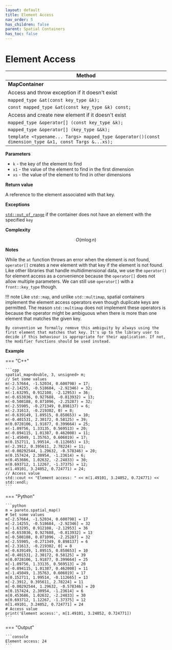 ```yaml
---
layout: default
title: Element Access
nav_order: 5
has_children: false
parent: Spatial Containers
has_toc: false
---
```

# Element Access

| Method                                                       |
| ------------------------------------------------------------ |
| **MapContainer**                                             |
| Access and throw exception if it doesn't exist               |
| `mapped_type &at(const key_type &k);`                        |
| `const mapped_type &at(const key_type &k) const;`            |
| Access and create new element if it doesn't exist            |
| `mapped_type &operator[] (const key_type &k);`                |
| `mapped_type &operator[] (key_type &&k);`                     |
| `template <typename... Targs> mapped_type &operator()(const dimension_type &x1, const Targs &...xs);` |

**Parameters**

* `k` - the key of the element to find
* `x1` - the value of the element to find in the first dimension
* `xs` - the value of the element to find in other dimensions

**Return value**

A reference to the element associated with that key.

**Exceptions**

[`std::out_of_range`](https://en.cppreference.com/w/cpp/error/out_of_range) if the container does not have an element with the specified `key`

**Complexity**

$$
O(m \log n)
$$

**Notes**

While the `at` function throws an error when the element is not found, `operator[]` creates a new element with that key if the element is not found. Like other libraries that handle multidimensional data, we use the `operator()` for element access as a convenience because the `operator[]` does not allow multiple parameters. We can still use `operator[]` with a `front::key_type` though. 

!!! note
    Like `std::map`, and unlike `std::multimap`, spatial containers implement the element access operators even though duplicate keys are permitted. The reason `std::multimap` does not implement these operators is because the operator might be ambiguous when there is more than one element that matches the given key. 

    By convention we formally remove this ambiguity by always using the first element that matches that key. It's up to the library user to decide if this behaviour is appropriate for their application. If not, the modifier functions should be used instead.

**Example**

=== "C++"

    ```cpp
    spatial_map<double, 3, unsigned> m;
    // Set some values
    m(-2.57664, -1.52034, 0.600798) = 17;
    m(-2.14255, -0.518684, -2.92346) = 32;
    m(-1.63295, 0.912108, -2.12953) = 36;
    m(-0.653036, 0.927688, -0.813932) = 13;
    m(-0.508188, 0.871096, -2.25287) = 32;
    m(-2.55905, -0.271349, 0.898137) = 6;
    m(-2.31613, -0.219302, 0) = 8;
    m(-0.639149, 1.89515, 0.858653) = 10;
    m(-0.401531, 2.30172, 0.58125) = 39;
    m(0.0728106, 1.91877, 0.399664) = 25;
    m(-1.09756, 1.33135, 0.569513) = 20;
    m(-0.894115, 1.01387, 0.462008) = 11;
    m(-1.45049, 1.35763, 0.606019) = 17;
    m(0.152711, 1.99514, -0.112665) = 13;
    m(-2.3912, 0.395611, 2.78224) = 11;
    m(-0.00292544, 1.29632, -0.578346) = 20;
    m(0.157424, 2.30954, -1.23614) = 6;
    m(0.453686, 1.02632, -2.24833) = 30;
    m(0.693712, 1.12267, -1.37375) = 12;
    m(1.49101, 3.24052, 0.724771) = 24;
    // Access value
    std::cout << "Element access: " << m(1.49101, 3.24052, 0.724771) << std::endl;
    ```

=== "Python"

    ```python
    m = pareto.spatial_map()
    # Set some values
    m[-2.57664, -1.52034, 0.600798] = 17
    m[-2.14255, -0.518684, -2.92346] = 32
    m[-1.63295, 0.912108, -2.12953] = 36
    m[-0.653036, 0.927688, -0.813932] = 13
    m[-0.508188, 0.871096, -2.25287] = 32
    m[-2.55905, -0.271349, 0.898137] = 6
    m[-2.31613, -0.219302, 0] = 8
    m[-0.639149, 1.89515, 0.858653] = 10
    m[-0.401531, 2.30172, 0.58125] = 39
    m[0.0728106, 1.91877, 0.399664] = 25
    m[-1.09756, 1.33135, 0.569513] = 20
    m[-0.894115, 1.01387, 0.462008] = 11
    m[-1.45049, 1.35763, 0.606019] = 17
    m[0.152711, 1.99514, -0.112665] = 13
    m[-2.3912, 0.395611, 2.78224] = 11
    m[-0.00292544, 1.29632, -0.578346] = 20
    m[0.157424, 2.30954, -1.23614] = 6
    m[0.453686, 1.02632, -2.24833] = 30
    m[0.693712, 1.12267, -1.37375] = 12
    m[1.49101, 3.24052, 0.724771] = 24
    # Access value
    print('Element access:', m[1.49101, 3.24052, 0.724771])
    ```

=== "Output"

    ```console
    Element access: 24
    ```



<!-- Generated with mdsplit: https://github.com/alandefreitas/mdsplit -->
